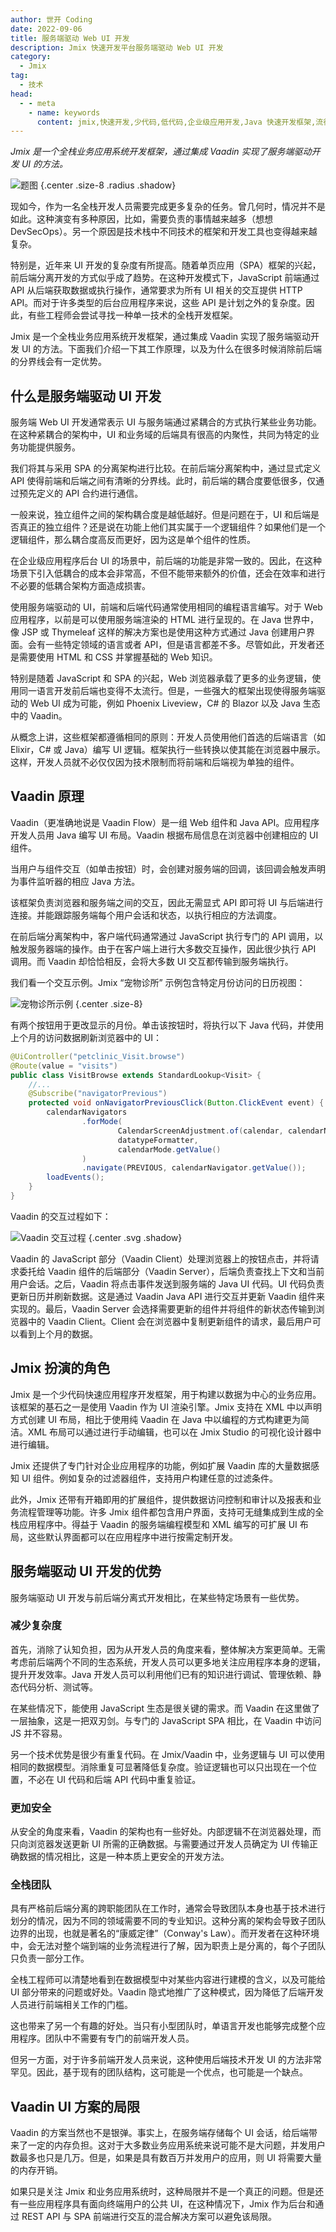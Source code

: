 ```yaml
---
author: 世开 Coding
date: 2022-09-06
title: 服务端驱动 Web UI 开发
description: Jmix 快速开发平台服务端驱动 Web UI 开发
category:
  - Jmix
tag:
  - 技术
head:
  - - meta
    - name: keywords
      content: jmix,快速开发,少代码,低代码,企业级应用开发,Java 快速开发框架,流行 Java 框架,服务端 UI
---
```


_Jmix 是一个全栈业务应用系统开发框架，通过集成 Vaadin 实现了服务端驱动开发 UI 的方法。_

<!-- more -->

![题图](https://cdn.abmcode.com/zh-cn/jmix/_media/server-side-ui/title.png)  {.center .size-8 .radius .shadow}

<!-- # 服务端驱动 Web UI 开发 -->

现如今，作为一名全栈开发人员需要完成更多复杂的任务。曾几何时，情况并不是如此。这种演变有多种原因，比如，需要负责的事情越来越多（想想 DevSecOps）。另一个原因是技术栈中不同技术的框架和开发工具也变得越来越复杂。

特别是，近年来 UI 开发的复杂度有所提高。随着单页应用（SPA）框架的兴起，前后端分离开发的方式似乎成了趋势。在这种开发模式下，JavaScript 前端通过 API 从后端获取数据或执行操作，通常要求为所有 UI 相关的交互提供 HTTP API。而对于许多类型的后台应用程序来说，这些 API 是计划之外的复杂度。因此，有些工程师会尝试寻找一种单一技术的全栈开发框架。

Jmix 是一个全栈业务应用系统开发框架，通过集成 Vaadin 实现了服务端驱动开发 UI 的方法。下面我们介绍一下其工作原理，以及为什么在很多时候消除前后端的分界线会有一定优势。

## 什么是服务端驱动 UI 开发

服务端 Web UI 开发通常表示 UI 与服务端通过紧耦合的方式执行某些业务功能。在这种紧耦合的架构中，UI 和业务域的后端具有很高的内聚性，共同为特定的业务功能提供服务。

我们将其与采用 SPA 的分离架构进行比较。在前后端分离架构中，通过显式定义 API 使得前端和后端之间有清晰的分界线。此时，前后端的耦合度要低很多，仅通过预先定义的 API 合约进行通信。

一般来说，独立组件之间的架构耦合度是越低越好。但是问题在于，UI 和后端是否真正的独立组件？还是说在功能上他们其实属于一个逻辑组件？如果他们是一个逻辑组件，那么耦合度高反而更好，因为这是单个组件的性质。

在企业级应用程序后台 UI 的场景中，前后端的功能是非常一致的。因此，在这种场景下引入低耦合的成本会非常高，不但不能带来额外的价值，还会在效率和进行不必要的低耦合架构方面造成损害。

使用服务端驱动的 UI，前端和后端代码通常使用相同的编程语言编写。对于 Web 应用程序，以前是可以使用服务端渲染的 HTML 进行呈现的。在 Java 世界中，像 JSP 或 Thymeleaf 这样的解决方案也是使用这种方式通过 Java 创建用户界面。会有一些特定领域的语言或者 API，但是语言都差不多。尽管如此，开发者还是需要使用 HTML 和 CSS 并掌握基础的 Web 知识。

特别是随着 JavaScript 和 SPA 的兴起，Web 浏览器承载了更多的业务逻辑，使用同一语言开发前后端也变得不太流行。但是，一些强大的框架出现使得服务端驱动的 Web UI 成为可能，例如 Phoenix Liveview，C# 的 Blazor 以及 Java 生态中的 Vaadin。

从概念上讲，这些框架都遵循相同的原则：开发人员使用他们首选的后端语言（如 Elixir，C# 或 Java）编写 UI 逻辑。框架执行一些转换以使其能在浏览器中展示。这样，开发人员就不必仅仅因为技术限制而将前端和后端视为单独的组件。

## Vaadin 原理

Vaadin（更准确地说是 Vaadin Flow）是一组 Web 组件和 Java API。应用程序开发人员用 Java 编写 UI 布局。Vaadin 根据布局信息在浏览器中创建相应的 UI 组件。

当用户与组件交互（如单击按钮）时，会创建对服务端的回调，该回调会触发声明为事件监听器的相应 Java 方法。

该框架负责浏览器和服务端之间的交互，因此无需显式 API 即可将 UI 与后端进行连接。并能跟踪服务端每个用户会话和状态，以执行相应的方法调度。

在前后端分离架构中，客户端代码通常通过 JavaScript 执行专门的 API 调用，以触发服务器端的操作。由于在客户端上进行大多数交互操作，因此很少执行 API 调用。而 Vaadin 却恰恰相反，会将大多数 UI 交互都传输到服务端执行。

我们看一个交互示例。Jmix “宠物诊所” 示例包含特定月份访问的日历视图：

![宠物诊所示例](https://cdn.abmcode.com/zh-cn/jmix/_media/server-side-ui/pet_clinic.png) {.center .size-8}

有两个按钮用于更改显示的月份。单击该按钮时，将执行以下 Java 代码，并使用上个月的访问数据刷新浏览器中的 UI：

```java
@UiController("petclinic_Visit.browse")
@Route(value = "visits")
public class VisitBrowse extends StandardLookup<Visit> {
    //...
    @Subscribe("navigatorPrevious")
    protected void onNavigatorPreviousClick(Button.ClickEvent event) {
        calendarNavigators
                .forMode(
                        CalendarScreenAdjustment.of(calendar, calendarNavigator, calendarTitle),
                        datatypeFormatter,
                        calendarMode.getValue()
                )
                .navigate(PREVIOUS, calendarNavigator.getValue());
        loadEvents();
    }
}
```

Vaadin 的交互过程如下：

![Vaadin 交互过程](https://cdn.abmcode.com/zh-cn/jmix/_media/server-side-ui/sequence_diagram.svg) {.center .svg .shadow}

Vaadin 的 JavaScript 部分（Vaadin Client）处理浏览器上的按钮点击，并将请求委托给 Vaadin 组件的后端部分（Vaadin Server），后端负责查找上下文和当前用户会话。之后，Vaadin 将点击事件发送到服务端的 Java UI 代码。UI 代码负责更新日历并刷新数据。这是通过 Vaadin Java API 进行交互并更新 Vaadin 组件来实现的。最后，Vaadin Server 会选择需要更新的组件并将组件的新状态传输到浏览器中的 Vaadin Client。Client 会在浏览器中复制更新组件的请求，最后用户可以看到上个月的数据。

## Jmix 扮演的角色

Jmix 是一个少代码快速应用程序开发框架，用于构建以数据为中心的业务应用。该框架的基石之一是使用 Vaadin 作为 UI 渲染引擎。Jmix 支持在 XML 中以声明方式创建 UI 布局，相比于使用纯 Vaadin 在 Java 中以编程的方式构建更为简洁。XML 布局可以通过进行手动编辑，也可以在 Jmix Studio 的可视化设计器中进行编辑。

Jmix 还提供了专门针对企业应用程序的功能，例如扩展 Vaadin 库的大量数据感知 UI 组件。例如复杂的过滤器组件，支持用户构建任意的过滤条件。

此外，Jmix 还带有开箱即用的扩展组件，提供数据访问控制和审计以及报表和业务流程管理等功能。许多 Jmix 组件都包含用户界面，支持可无缝集成到生成的全栈应用程序中。得益于 Vaadin 的服务端编程模型和 XML 编写的可扩展 UI 布局，这些默认界面都可以在应用程序中进行按需定制开发。

## 服务端驱动 UI 开发的优势

服务端驱动 UI 开发与前后端分离式开发相比，在某些特定场景有一些优势。

### 减少复杂度

首先，消除了认知负担，因为从开发人员的角度来看，整体解决方案更简单。无需考虑前后端两个不同的生态系统，开发人员可以更多地关注应用程序本身的逻辑，提升开发效率。Java 开发人员可以利用他们已有的知识进行调试、管理依赖、静态代码分析、测试等。

在某些情况下，能使用 JavaScript 生态是很关键的需求。而 Vaadin 在这里做了一层抽象，这是一把双刃剑。与专门的 JavaScript SPA 相比，在 Vaadin 中访问 JS 并不容易。

另一个技术优势是很少有重复代码。在 Jmix/Vaadin 中，业务逻辑与 UI 可以使用相同的数据模型。消除重复可显著降低复杂度。验证逻辑也可以只出现在一个位置，不必在 UI 代码和后端 API 代码中重复验证。

### 更加安全

从安全的角度来看，Vaadin 的架构也有一些好处。内部逻辑不在浏览器处理，而只向浏览器发送更新 UI 所需的正确数据。与需要通过开发人员确定为 UI 传输正确数据的情况相比，这是一种本质上更安全的开发方法。

### 全栈团队

具有严格前后端分离的跨职能团队在工作时，通常会导致团队本身也基于技术进行划分的情况，因为不同的领域需要不同的专业知识。这种分离的架构会导致子团队边界的出现，也就是著名的“康威定律”（Conway's Law）。而开发者在这种环境中，会无法对整个端到端的业务流程进行了解，因为职责上是分离的，每个子团队只负责一部分工作。

全栈工程师可以清楚地看到在数据模型中对某些内容进行建模的含义，以及可能给 UI 部分带来的问题或好处。Vaadin 隐式地推广了这种模式，因为降低了后端开发人员进行前端相关工作的门槛。

这也带来了另一个有趣的好处。当只有小型团队时，单语言开发也能够完成整个应用程序。团队中不需要有专门的前端开发人员。

但另一方面，对于许多前端开发人员来说，这种使用后端技术开发 UI 的方法非常罕见。因此，基于现有的团队结构，这可能是一个优点，也可能是一个缺点。

## Vaadin UI 方案的局限

Vaadin 的方案当然也不是银弹。事实上，在服务端存储每个 UI 会话，给后端带来了一定的内存负担。这对于大多数业务应用系统来说可能不是大问题，并发用户数最多也只是几万。但是，如果是具有数百万并发用户的应用，则 UI 将需要大量的内存开销。

如果只是关注 Jmix 和业务应用系统时，这种局限并不是一个真正的问题。但是还有一些应用程序具有面向终端用户的公共 UI，在这种情况下，Jmix 作为后台和通过 REST API 与 SPA 前端进行交互的混合解决方案可以避免该局限。

